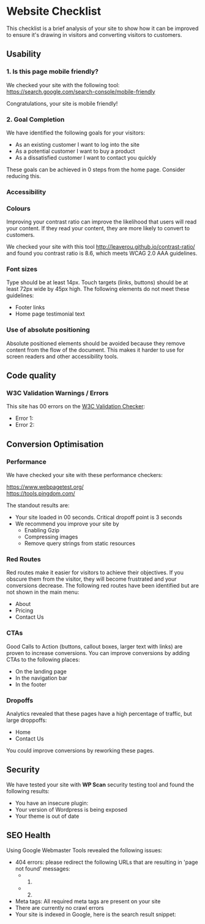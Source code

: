 # Website Checklist

This checklist is a brief analysis of your site to show how it can be improved to ensure it's drawing in visitors and converting visitors to customers.

## Usability

### 1. Is this page mobile friendly?

We checked your site with the following tool: https://search.google.com/search-console/mobile-friendly

Congratulations, your site is mobile friendly!

### 2. Goal Completion

We have identified the following goals for your visitors:

- As an existing customer I want to log into the site
- As a potential customer I want to buy a product
- As a dissatisfied customer I want to contact you quickly

These goals can be achieved in 0 steps from the home page. Consider reducing this.

### Accessibility

### Colours

Improving your contrast ratio can improve the likelihood that users will read your content. If they read your content, they are more likely to convert to customers. 

We checked your site with this tool http://leaverou.github.io/contrast-ratio/ and found you contrast ratio is 8.6, which meets WCAG 2.0 AAA guidelines.

### Font sizes

Type should be at least 14px. Touch targets (links, buttons) should be at least 72px wide by 45px high. The following elements do not meet these guidelines:

- Footer links
- Home page testimonial text

### Use of absolute positioning

Absolute positioned elements should be avoided because they remove content from the flow of the document. This makes it harder to use for screen readers and other accessibility tools.

## Code quality

### W3C Validation Warnings / Errors

This site has 00 errors on the [W3C Validation Checker](https://validator.w3.org/):

- Error 1:
- Error 2: 

## Conversion Optimisation

### Performance

We have checked your site with these performance checkers:

https://www.webpagetest.org/  
https://tools.pingdom.com/

The standout results are:

- Your site loaded in 00 seconds. Critical dropoff point is 3 seconds
- We recommend you improve your site by
	- Enabling Gzip
	- Compressing images
	- Remove query strings from static resources


### Red Routes

Red routes make it easier for visitors to achieve their objectives. If you obscure them from the visitor, they will become frustrated and your conversions decrease. The following red routes have been identified but are not shown in the main menu:

- About
- Pricing
- Contact Us

### CTAs

Good Calls to Action (buttons, callout boxes, larger text with links) are proven to increase conversions. You can improve conversions by adding CTAs to the following places:

- On the landing page
- In the navigation bar
- In the footer

### Dropoffs

Analytics revealed that these pages have a high percentage of traffic, but large droppoffs:

- Home
- Contact Us

You could improve conversions by reworking these pages.

## Security

We have tested your site with **WP Scan** security testing tool and found the following results:

- You have an insecure plugin: 
- Your version of Wordpress is being exposed
- Your theme is out of date

## SEO Health

Using Google Webmaster Tools revealed the following issues:

- 404 errors: please redirect the following URLs that are resulting in 'page not found' messages:
	- 1)
	- 2)
- Meta tags: All required meta tags are present on your site
- There are currently no crawl errors
- Your site is indexed in Google, here is the search result snippet:


